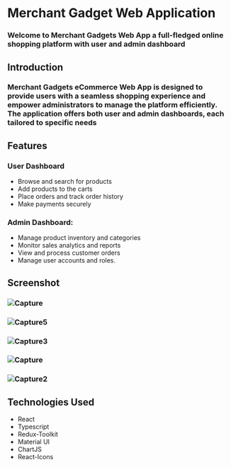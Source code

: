 # Merchant Gadget Web Application 
### Welcome to Merchant Gadgets Web App a full-fledged online shopping platform with user and admin dashboard

## Introduction
### Merchant Gadgets eCommerce Web App is designed to provide users with a seamless shopping experience and empower administrators to manage the platform efficiently. The application offers both user and admin dashboards, each tailored to specific needs

##  Features
### User Dashboard
- Browse and search for products
- Add products to the carts
- Place orders and track order history
- Make payments securely
  
### Admin Dashboard:
 - Manage product inventory and categories
  - Monitor sales analytics and reports
  -  View and process customer orders
  -   Manage user accounts and roles.

  
## Screenshot
### ![Capture](https://github.com/fasas1/merchant_client/assets/47166372/8d8006dc-195f-4eff-86e3-c1660d74528e)
### ![Capture5](https://github.com/fasas1/merchant_client/assets/47166372/a68c8936-04de-45bd-a227-613f8d3b0cfd)
### ![Capture3](https://github.com/fasas1/merchant_client/assets/47166372/a6274186-06d2-436e-af98-e252309baf57)
### ![Capture](https://github.com/fasas1/merchant_client/assets/47166372/87e3fcb2-cbb8-4165-bb74-a0e8c0d5d19b)
### ![Capture2](https://github.com/fasas1/merchant_client/assets/47166372/7523975d-7bde-43da-a253-e94cc438d523)

## Technologies Used
- React
- Typescript
- Redux-Toolkit
- Material UI
- ChartJS
- React-Icons
